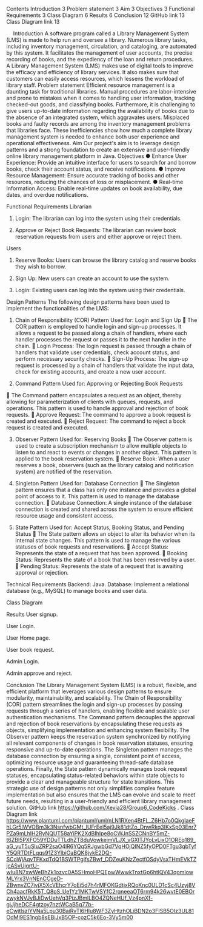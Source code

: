 Contents
Introduction	3
Problem statement	3
Aim	3
Objectives	3
Functional Requirements	3
Class Diagram	6
Results	6
Conclusion	12
GitHub link	13
Class Diagram link	13







 
Introduction 
A software program called a Library Management System (LMS) is made to help run and oversee a library. Numerous library tasks, including inventory management, circulation, and cataloging, are automated by this system. It facilitates the management of user accounts, the precise recording of books, and the expediency of the loan and return procedures. A Library Management System (LMS) makes use of digital tools to improve the efficacy and efficiency of library services. It also makes sure that customers can easily access resources, which lessens the workload of library staff.
Problem statement
Efficient resource management is a daunting task for traditional libraries. Manual procedures are labor-intensive and prone to mistakes when it comes to handling user information, tracking checked-out goods, and classifying books. Furthermore, it is challenging to give users up-to-date information regarding the availability of books due to the absence of an integrated system, which aggravates users. Misplaced books and faulty records are among the inventory management problems that libraries face. These inefficiencies show how much a complete library management system is needed to enhance both user experience and operational effectiveness.
Aim 
Our project's aim is to leverage design patterns and a strong foundation to create an extensive and user-friendly online library management platform in Java.
Objectives 
●	 Enhance User Experience: Provide an intuitive interface for users to search for and borrow books, check their account status, and receive notifications.
●	Improve Resource Management: Ensure accurate tracking of books and other resources, reducing the chances of loss or misplacement.
●	Real-time Information Access: Enable real-time updates on book availability, due dates, and overdue notifications.


Functional Requirements 
Librarian
1.	Login: The librarian can log into the system using their credentials.

2.	Approve or Reject Book Requests: The librarian can review book reservation requests from users and either approve or reject them.


Users
1.	Reserve Books: Users can browse the library catalog and reserve books they wish to borrow.

2.	Sign Up: New users can create an account to use the system.


3.	Login: Existing users can log into the system using their credentials.

Design Patterns
The following design patterns have been used to implement the functionalities of the LMS:

1. Chain of Responsibility (COR) Pattern
Used for: Login and Sign Up
	The COR pattern is employed to handle login and sign-up processes. It allows a request to be passed along a chain of handlers, where each handler processes the request or passes it to the next handler in the chain.
	Login Process: The login request is passed through a chain of handlers that validate user credentials, check account status, and perform necessary security checks.
	Sign-Up Process: The sign-up request is processed by a chain of handlers that validate the input data, check for existing accounts, and create a new user account.

2. Command Pattern
Used for: Approving or Rejecting Book Requests

	The Command pattern encapsulates a request as an object, thereby allowing for parameterization of clients with queues, requests, and operations. This pattern is used to handle approval and rejection of book requests.
	Approve Request: The command to approve a book request is created and executed.
	Reject Request: The command to reject a book request is created and executed.

3. Observer Pattern
Used for: Reserving Books
	The Observer pattern is used to create a subscription mechanism to allow multiple objects to listen to and react to events or changes in another object. This pattern is applied to the book reservation system.
	Reserve Book: When a user reserves a book, observers (such as the library catalog and notification system) are notified of the reservation.

4. Singleton Pattern
Used for: Database Connection
	The Singleton pattern ensures that a class has only one instance and provides a global point of access to it. This pattern is used to manage the database connection.
	Database Connection: A single instance of the database connection is created and shared across the system to ensure efficient resource usage and consistent access.

5. State Pattern
Used for: Accept Status, Booking Status, and Pending Status
	The State pattern allows an object to alter its behavior when its internal state changes. This pattern is used to manage the various statuses of book requests and reservations.
	Accept Status: Represents the state of a request that has been approved.
	Booking Status: Represents the state of a book that has been reserved by a user.
	Pending Status: Represents the state of a request that is awaiting approval or rejection.

Technical Requirements
Backend:  Java.
Database: Implement a relational database (e.g., MySQL) to manage books and user data.

 
Class Diagram
 

Results 
User signup.
 
User Login.
 

User Home page.
 

User book request.
 

Admin Login.
 
Admin approve and reject.
 
Conclusion
The Library Management System (LMS) is a robust, flexible, and efficient platform that leverages various design patterns to ensure modularity, maintainability, and scalability. The Chain of Responsibility (COR) pattern streamlines the login and sign-up processes by passing requests through a series of handlers, enabling flexible and scalable user authentication mechanisms. The Command pattern decouples the approval and rejection of book reservations by encapsulating these requests as objects, simplifying implementation and enhancing system flexibility. The Observer pattern keeps the reservation system synchronized by notifying all relevant components of changes in book reservation statuses, ensuring responsive and up-to-date operations. The Singleton pattern manages the database connection by ensuring a single, consistent point of access, optimizing resource usage and guaranteeing thread-safe database operations. Finally, the State pattern dynamically manages book request statuses, encapsulating status-related behaviors within state objects to provide a clear and manageable structure for state transitions. This strategic use of design patterns not only simplifies complex feature implementation but also ensures that the LMS can evolve and scale to meet future needs, resulting in a user-friendly and efficient library management solution.
GitHub link
https://github.com/Xevia28/Group6_CodeKicks
.
Class Diagram link
https://www.plantuml.com/plantuml/uml/nLN1RXen4BtFL_Z6Hb7o0QkgIaeFhLGr5IWVOBm3k3NsnfwbGMt_lUFrEel5aj9Jk81dtZo_DnwRkq3IKxSp03Enr7PZa9mLhIH2RyNQUT58aYiPK2XdBIhIpe8oCWJnSSZCNnBY5mZ-t6ZBl5PXFO59YDDuTTLdhZT8duVowkeimVLJX_vGXITJYoLvLixO1OREq189_aG_yuT5uSIuZRP2saO4lR6YQq5RJgwbGd7VqHOjQINZ5fyOPD0FTgu3qbTyfY5QRTDtFLqqs91Z3YlbiOaBQK8jvkE2DQ-SCoWjAqvTFKxdTdQ1BSWTPgifsZBwf_DDZeuKNzZectfOSdyVsxTHmEVkTZjcASvUjgrtU-wIu8N7xwWeBhZk1ozvc0A5SHmoHPQEpwWwwkTnxtGp6htlQV43qomIowMLYrx3VnNEnCCgeD-ZBwnvZC7ivjX5XcVEhcrY7oEi5d7h4rMFOKGdtjxRQoKnc0ULD1cSc4Uzyj8VCh4aacfRkK5T_Q8pS_Ue1Yz1MKTwVSYfC2rqneeaOT6rm94k26wvtE0EBOrzwykNVJvBJiDwUehVq3PizJBmlLBO4ZQNeHUf_Vz4pnXf-giJjheDCF4gtzoy7nztWCaB5q77b-eCwjtlszlYVNa5Lpu30BaiRvTl6HIu8WF3ZyHtzhOLiBDN2o3FISB5OIz3UL81OdMl9ES1ngb8sEBiJxB5OP-cozC5k6Eo-3Vy5m00


